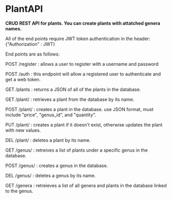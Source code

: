 # PlantAPI
**CRUD REST API for plants. You can create plants with attatched genera names.**

All of the end points require JWT token authentication in the header: {"Authorization" : JWT}

End points are as follows:

POST /register : allows a user to register with a username and password

POST /auth : this endpoint will allow a registered user to authenticate and get a web token.

GET /plants : returns a JSON of all of the plants in the database.

GET /plant/<name> : retrieves a plant from the database by its name.

POST /plant/<name> : creates a plant in the database. use JSON format, must include "price", "genus_id", and "quantity".

PUT /plant/<name> : creates a plant if it doesn't exist, otherwise updates the plant with new values.

DEL /plant/<name> : deletes a plant by its name.

GET /genus/<name> : retreives a list of plants under a specific genus in the database.

POST /genus/<name> : creates a genus in the database.

DEL /genus/<name> : deletes a genus by its name.

GET /genera : retreieves a list of all genera and plants in the database linked to the genus.

